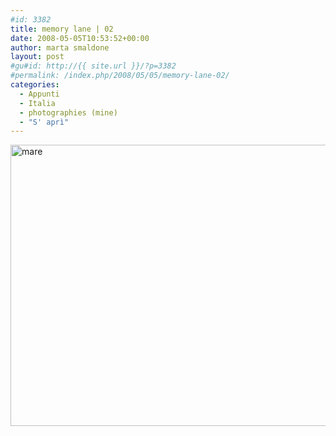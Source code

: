 ```yaml
---
#id: 3382
title: memory lane | 02
date: 2008-05-05T10:53:52+00:00
author: marta smaldone
layout: post
#gu#id: http://{{ site.url }}/?p=3382
#permalink: /index.php/2008/05/05/memory-lane-02/
categories:
  - Appunti
  - Italia
  - photographies (mine)
  - "S' aprì"
---
```

<img class="aligncenter size-full wp-image-3383" src="{{ site.url }}/images/uploads/2016/09/mare.jpeg" alt="mare" width="606" height="450" srcset="{{ site.url }}/images/uploads/2016/09/mare.jpeg 606w, {{ site.url }}/images/uploads/2016/09/mare-300x223.jpeg 300w" sizes="(max-width: 606px) 100vw, 606px" />